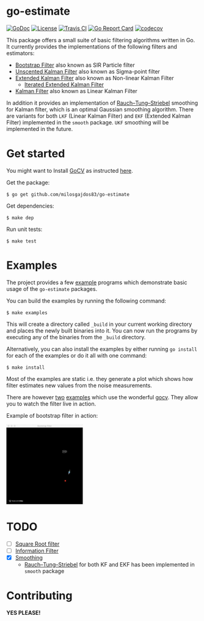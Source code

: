 # go-estimate

[![GoDoc](https://godoc.org/github.com/milosgajdos83/go-estimate?status.svg)](https://godoc.org/github.com/milosgajdos83/go-estimate)
[![License](https://img.shields.io/:license-apache-blue.svg)](https://opensource.org/licenses/Apache-2.0)
[![Travis CI](https://travis-ci.org/milosgajdos83/go-estimate.svg?branch=master)](https://travis-ci.org/milosgajdos83/go-estimate)
[![Go Report Card](https://goreportcard.com/badge/milosgajdos83/go-estimate)](https://goreportcard.com/report/github.com/milosgajdos83/go-estimate)
[![codecov](https://codecov.io/gh/milosgajdos83/go-estimate/branch/master/graph/badge.svg)](https://codecov.io/gh/milosgajdos83/go-estimate)

This package offers a small suite of basic filtering algorithms written in Go. It currently provides the implementations of the following filters and estimators:

* [Bootstrap Filter](https://en.wikipedia.org/wiki/Particle_filter#The_bootstrap_filter) also known as SIR Particle filter
* [Unscented Kalman Filter](https://en.wikipedia.org/wiki/Kalman_filter#Unscented_Kalman_filter) also known as Sigma-point filter
* [Extended Kalman Filter](https://en.wikipedia.org/wiki/Kalman_filter#Extended_Kalman_filter) also known as Non-linear Kalman Filter
  * [Iterated Extended Kalman Filter](https://en.wikipedia.org/wiki/Extended_Kalman_filter#Iterated_extended_Kalman_filter)
* [Kalman Filter](https://en.wikipedia.org/wiki/Kalman_filter) also known as Linear Kalman Filter

In addition it provides an implementation of [Rauch–Tung–Striebel](https://en.wikipedia.org/wiki/Kalman_filter#Rauch%E2%80%93Tung%E2%80%93Striebel) smoothing for Kalman filter, which is an optimal Gaussian smoothing algorithm. There are variants for both `LKF` (Linear Kalman Filter) and `EKF` (Extended Kalman Filter) implemented in the `smooth` package. `UKF` smoothing will be implemented in the future.

# Get started

You might want to Install [GoCV](https://gocv.io) as instructed [here](https://github.com/hybridgroup/gocv/#how-to-install).

Get the package:
```shell
$ go get github.com/milosgajdos83/go-estimate
```

Get dependencies:
```shell
$ make dep
```

Run unit tests:
```shell
$ make test
```

# Examples

The project provides a few [example](examples) programs which demonstrate basic usage of the `go-estimate` packages.

You can build the examples by running the following command:
```shell
$ make examples
```

This will create a directory called `_build` in your current working directory and places the newly built binaries into it. You can now run the programs by executing any of the binaries from the `_build` directory.

Alternatively, you can also install the examples by either running `go install` for each of the examples or do it all with one command:
```shell
$ make install
```

Most of the examples are static i.e. they generate a plot which shows how filter estimates new values from the noise measurements.

There are however [two](examples/bfgocv) [examples](examples/kfgocv) which use the wonderful [gocv](https://gocv.io/). They allow you to watch the filter live in action.

Example of bootstrap filter in action:

<img src="./examples/bfgocv/bootstrap_filter.gif" alt="Bootstrap filter in action" width="200">

# TODO

- [ ] [Square Root filter](https://en.wikipedia.org/wiki/Kalman_filter#Square_root_form)
- [ ] [Information Filter](https://en.wikipedia.org/wiki/Kalman_filter#Information_filter)
- [x] [Smoothing](https://en.wikipedia.org/wiki/Kalman_filter#Fixed-interval_smoothers)
    - [Rauch–Tung–Striebel](https://en.wikipedia.org/wiki/Kalman_filter#Rauch%E2%80%93Tung%E2%80%93Striebel) for both KF and EKF has been implemented in `smooth` package

# Contributing

**YES PLEASE!**

